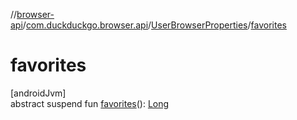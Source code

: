 //[browser-api](../../../index.md)/[com.duckduckgo.browser.api](../index.md)/[UserBrowserProperties](index.md)/[favorites](favorites.md)

# favorites

[androidJvm]\
abstract suspend fun [favorites](favorites.md)(): [Long](https://kotlinlang.org/api/latest/jvm/stdlib/kotlin/-long/index.html)
